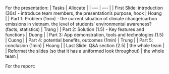 For the presentation: 
 | Tasks | Allocate |
 | --- | --- |
 | First Slide: introduction (30s) - introduce team members, the presentation’s purpose, hook | Hoang |
 | Part 1: Problem (1min) - the current situation of climate change/carbon emissions in vietnam. the level of students’ environmental awareness? (facts, statistics) | Trang |
 | Part 2: Solution (1.5) - Key features and functions | Duong |
 | Part 3: App demonstration, tools and technologies (1.5) | Cuong |
 | Part 4: potential benefits, outcomes (1min) | Trung |
 | Part 5: conclusion (1min) | Hoang | 
 | Last Slide: Q&A section (2.5) | the whole team |
 | Reformat the slides (so that it has a uniformed look throughout) | the whole team |
 
 For the report:
